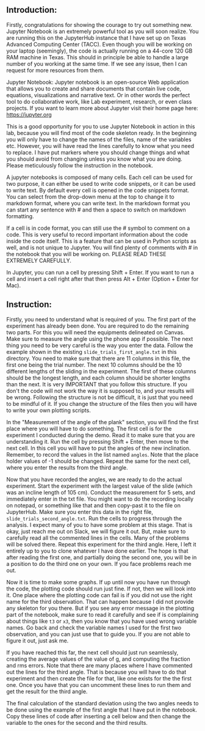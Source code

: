 Introduction:
-------------

Firstly, congratulations for showing the courage to try out something new. Jupyter Notebook is an
extremely powerful tool as you will soon realize. You are running this on the JupyterHub instance
that I have set up on Texas Advanced Computing Center (TACC). Even though you will be working on
your laptop (seemingly), the code is actually running on a 44-core 120 GB RAM machine in Texas.
This should in principle be able to handle a large number of you working at the same time. If we 
see any issue, then I can request for more resources from them.

Jupyter Notebook: Jupyter notebook is an open-source Web application that allows you to create and 
share documents that contain live code, equations, visualizations and narrative text. Or in other
words the perfect tool to do collaborative work, like Lab experiment, research, or even class 
projects. If you want to learn more about Jupyter visit their home page here: https://jupyter.org

This is a good opportunity for you to use Jupyter Notebook in action in this lab, because you will
find most of the code skeleton ready. In the beginning you will only have to change the names of the 
files, name of the variables etc. However, you will have read the lines carefully to know what you
need to replace. I have put markers where you should change things and what you should avoid from
changing unless you know what you are doing. Please meticulously follow the instruction in the
notebook.

A jupyter notebooks is composed of many cells. Each cell can be used for two purpose, it can 
either be used to write code snippets, or it can be used to write text. By default every cell is
opened in the code snippets format. You can select from the drop-down menu at the top to change it
to markdown format, where you can write text. In the markdown format you can start any sentence
with # and then a space to switch on markdown formatting.

If a cell is in code format, you can still use the # symbol to comment on a code. This is very 
useful to record important information about the code inside the code itself. This is a feature
that can be used in Python scripts as well, and is not unique to Jupyter. You will find plenty of
comments with # in the notebook that you will be working on. PLEASE READ THESE EXTREMELY CAREFULLY.

In Jupyter, you can run a cell by pressing Shift + Enter. If you want to run a cell and insert
a cell right after that then press Alt + Enter (Option + Enter for Mac). 



Instruction:
------------
Firstly, you need to understand what is required of you. The first part of the experiment has
already been done. You are required to do the remaining two parts. For this you will need the 
equipments delineated on Canvas. Make sure to measure the angle using the phone app if possible.
The next thing you need to be very careful is the way you enter the data. Follow the example shown
in the existing `slide_trials_first_angle.txt` in this directory. You need to make sure that there
are 11 columns in this file, the first one being the trial number. The next 10 columns should be 
the 10 different lengths of the sliding in the experiment. The first of these columns should be 
the longest length, and each column should be shorter lengths than the next. It is very IMPORTANT
that you follow this structure. If you don't the code will not work the way it is supposed to, and
your results will be wrong. Following the structure is not be difficult, it is just that you need to
be mindful of it. If you change the structure of the files then you will have to write your own 
plotting scripts. 

In the "Measurement of the angle of the plank" section, you will find the first place where you 
will have to do something. The first cell is for the experiment I conducted during the demo. Read
it to make sure that you are understanding it. Run the cell by pressing Shift + Enter, then move 
to the next cell. In this cell you will have to put the angles of the new inclination. Remember,
to record the values in the list named `angles`. Note that the place holder values of -1 should
be changed. Repeat the same for the next cell, where you enter the results from the third angle.

Now that you have recorded the angles, we are ready to do the actual experiment. Start the 
experiment with the largest value of the slide (which was an incline length of 105 cm). Conduct the
measurement for 5 sets, and immediately enter in the txt file. You might want to do the recording
locally on notepad, or something like that and then copy-past it to the file on JupyterHub. 
Make sure you enter this data in the right file, `slide_trials_second_angle.txt`. Run the cells to
progress through the analysis. I expect many of you to have some problem at this stage. That is 
okay, just reach me out on Slack, we will figure it out. But, make sure to carefully read all 
the commented lines in the cells. Many of the problems will be solved there. 
Repeat this experiment for the third angle. Here, I left it entirely up to you to clone whatever
I have done earlier. The hope is that after reading the first one, and partially doing the second 
one, you will be in a position to do the third one on your own. If you face problems reach me out.

Now it is time to make some graphs. If up until now you have run through the code, the plotting 
code should run just fine. If not, then we will look into it. One place where the plotting code
can fail is if you did not use the right name for the third observation. That can happen because I 
did not provide any skeleton for you there. But if you see any error message in the plotting part 
of the notebook, make sure to read it carefully and see if is complaining about things like `t3` 
or `x3`, then you know that you have used wrong variable names. Go back and check the variable 
names I used for the first two observation, and you can just use that to guide you. If you are not 
able to figure it out, just ask me. 

If you have reached this far, the next cell should just run seamlessly, creating the average 
values of the value of g, and computing the fraction and rms errors. Note that there are many places 
where I have commented out the lines for the third angle. That is because you will have to do that 
experiment and then create the file for that, like one exists for the the first one. Once you have 
that you can uncomment these lines to run them and get the result for the third angle.

The final calculation of the standard deviation using the two angles needs to be done using the 
example of the first angle that I have put in the notebook. Copy these lines of code after 
inserting a cell below and then change the variable to the ones for the second and the third 
results.














